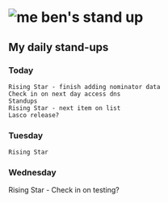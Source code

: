 # ![me](https://avatars2.githubusercontent.com/u/5232044?s=50&v=4) ben's stand up

## My daily stand-ups
 
### Today

    Rising Star - finish adding nominator data
    Check in on next day access dns
    Standups
    Rising Star - next item on list
    Lasco release?

### Tuesday

    Rising Star
    
### Wednesday

   Rising Star - Check in on testing?

